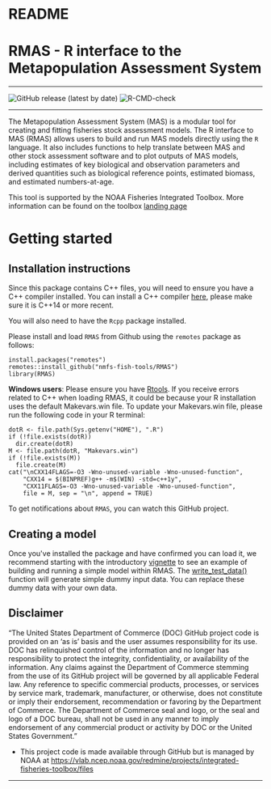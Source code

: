 # README

# RMAS - R interface to the Metapopulation Assessment System

**************
![GitHub release (latest by date)](https://img.shields.io/github/v/release/nmfs-fish-tools/RMAS) 
![R-CMD-check](https://github.com/nmfs-fish-tools/RMAS/workflows/R-CMD-check/badge.svg)

**************
The Metapopulation Assessment System (MAS) is a modular tool for creating and fitting fisheries stock assessment models. The R interface to MAS (RMAS) allows users to build and run MAS models directly using the `R` language. It also includes functions to help translate between MAS and other stock assessment software and to plot outputs of MAS models, including estimates of key biological and observation parameters and derived quantities such as biological reference points, estimated biomass, and estimated numbers-at-age.

This tool is supported by the NOAA Fisheries Integrated Toolbox. More information can be found on the toolbox [landing page](https://nmfs-fish-tools.github.io/RMAS/)

# Getting started

## Installation instructions
Since this package contains C++ files, you will need to ensure you have a C++ compiler installed. You can install a C++ compiler [here](https://clang.llvm.org/), please make sure it is C++14 or more recent.

You will also need to have the `Rcpp` package installed. 

Please install and load `RMAS` from Github using the `remotes` package as follows:
```
install.packages("remotes")
remotes::install_github("nmfs-fish-tools/RMAS")
library(RMAS)
```

**Windows users**: Please ensure you have [Rtools](https://cran.r-project.org/bin/windows/Rtools/). If you receive errors related to C++ when loading RMAS, it could be because your R installation uses the default Makevars.win file. To update your Makevars.win file, please run the following code in your R terminal:

```
dotR <- file.path(Sys.getenv("HOME"), ".R")
if (!file.exists(dotR)) 
  dir.create(dotR)
M <- file.path(dotR, "Makevars.win")
if (!file.exists(M)) 
  file.create(M)
cat("\nCXX14FLAGS=-O3 -Wno-unused-variable -Wno-unused-function",
    "CXX14 = $(BINPREF)g++ -m$(WIN) -std=c++1y",
    "CXX11FLAGS=-O3 -Wno-unused-variable -Wno-unused-function",
    file = M, sep = "\n", append = TRUE)
```
To get notifications about `RMAS`, you can watch this GitHub project.

## Creating a model
Once you've installed the package and have confirmed you can load it, we recommend starting with the introductory [vignette](vignettes/Introduction.Rmd) to see an example of building and running a simple model within RMAS. The [write_test_data()](R/write_test_data.R) function will generate simple dummy input data. You can replace these dummy data with your own data.


## Disclaimer

“The United States Department of Commerce (DOC) GitHub project code is provided on an ‘as is’ basis and the user assumes responsibility for its use. DOC has relinquished control of the information and no longer has responsibility to protect the integrity, confidentiality, or availability of the information. Any claims against the Department of Commerce stemming from the use of its GitHub project will be governed by all applicable Federal law. Any reference to specific commercial products, processes, or services by service mark, trademark, manufacturer, or otherwise, does not constitute or imply their endorsement, recommendation or favoring by the Department of Commerce. The Department of Commerce seal and logo, or the seal and logo of a DOC bureau, shall not be used in any manner to imply endorsement of any commercial product or activity by DOC or the United States Government.”

- This project code is made available through GitHub but is managed by NOAA at
 https://vlab.ncep.noaa.gov/redmine/projects/integrated-fisheries-toolbox/files

***** *******
